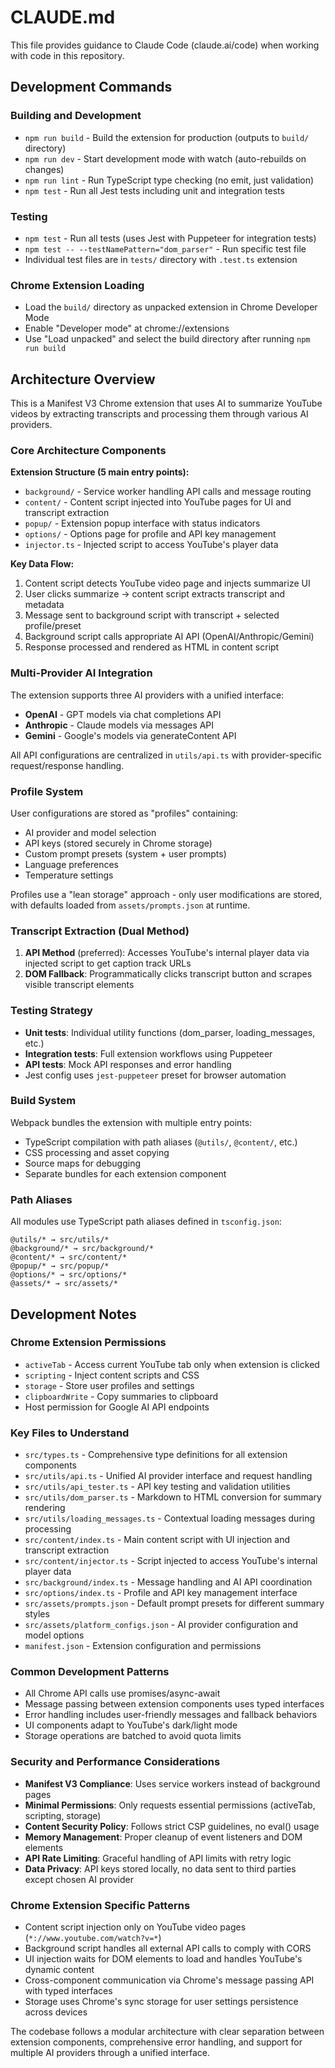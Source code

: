 # CLAUDE.md

This file provides guidance to Claude Code (claude.ai/code) when working with code in this repository.

## Development Commands

### Building and Development
- `npm run build` - Build the extension for production (outputs to `build/` directory)
- `npm run dev` - Start development mode with watch (auto-rebuilds on changes)
- `npm run lint` - Run TypeScript type checking (no emit, just validation)
- `npm test` - Run all Jest tests including unit and integration tests

### Testing
- `npm test` - Run all tests (uses Jest with Puppeteer for integration tests)
- `npm test -- --testNamePattern="dom_parser"` - Run specific test file
- Individual test files are in `tests/` directory with `.test.ts` extension

### Chrome Extension Loading
- Load the `build/` directory as unpacked extension in Chrome Developer Mode
- Enable "Developer mode" at chrome://extensions
- Use "Load unpacked" and select the build directory after running `npm run build`

## Architecture Overview

This is a Manifest V3 Chrome extension that uses AI to summarize YouTube videos by extracting transcripts and processing them through various AI providers.

### Core Architecture Components

**Extension Structure (5 main entry points):**
- `background/` - Service worker handling API calls and message routing
- `content/` - Content script injected into YouTube pages for UI and transcript extraction
- `popup/` - Extension popup interface with status indicators
- `options/` - Options page for profile and API key management
- `injector.ts` - Injected script to access YouTube's player data

**Key Data Flow:**
1. Content script detects YouTube video page and injects summarize UI
2. User clicks summarize → content script extracts transcript and metadata
3. Message sent to background script with transcript + selected profile/preset
4. Background script calls appropriate AI API (OpenAI/Anthropic/Gemini)
5. Response processed and rendered as HTML in content script

### Multi-Provider AI Integration
The extension supports three AI providers with a unified interface:
- **OpenAI** - GPT models via chat completions API
- **Anthropic** - Claude models via messages API  
- **Gemini** - Google's models via generateContent API

All API configurations are centralized in `utils/api.ts` with provider-specific request/response handling.

### Profile System
User configurations are stored as "profiles" containing:
- AI provider and model selection
- API keys (stored securely in Chrome storage)
- Custom prompt presets (system + user prompts)
- Language preferences
- Temperature settings

Profiles use a "lean storage" approach - only user modifications are stored, with defaults loaded from `assets/prompts.json` at runtime.

### Transcript Extraction (Dual Method)
1. **API Method** (preferred): Accesses YouTube's internal player data via injected script to get caption track URLs
2. **DOM Fallback**: Programmatically clicks transcript button and scrapes visible transcript elements

### Testing Strategy
- **Unit tests**: Individual utility functions (dom_parser, loading_messages, etc.)
- **Integration tests**: Full extension workflows using Puppeteer
- **API tests**: Mock API responses and error handling
- Jest config uses `jest-puppeteer` preset for browser automation

### Build System
Webpack bundles the extension with multiple entry points:
- TypeScript compilation with path aliases (`@utils/`, `@content/`, etc.)
- CSS processing and asset copying
- Source maps for debugging
- Separate bundles for each extension component

### Path Aliases
All modules use TypeScript path aliases defined in `tsconfig.json`:
```
@utils/* → src/utils/*
@background/* → src/background/* 
@content/* → src/content/*
@popup/* → src/popup/*
@options/* → src/options/*
@assets/* → src/assets/*
```

## Development Notes

### Chrome Extension Permissions
- `activeTab` - Access current YouTube tab only when extension is clicked
- `scripting` - Inject content scripts and CSS
- `storage` - Store user profiles and settings
- `clipboardWrite` - Copy summaries to clipboard
- Host permission for Google AI API endpoints

### Key Files to Understand
- `src/types.ts` - Comprehensive type definitions for all extension components
- `src/utils/api.ts` - Unified AI provider interface and request handling
- `src/utils/api_tester.ts` - API key testing and validation utilities  
- `src/utils/dom_parser.ts` - Markdown to HTML conversion for summary rendering
- `src/utils/loading_messages.ts` - Contextual loading messages during processing
- `src/content/index.ts` - Main content script with UI injection and transcript extraction
- `src/content/injector.ts` - Script injected to access YouTube's internal player data
- `src/background/index.ts` - Message handling and AI API coordination
- `src/options/index.ts` - Profile and API key management interface
- `src/assets/prompts.json` - Default prompt presets for different summary styles
- `src/assets/platform_configs.json` - AI provider configuration and model options
- `manifest.json` - Extension configuration and permissions

### Common Development Patterns
- All Chrome API calls use promises/async-await
- Message passing between extension components uses typed interfaces
- Error handling includes user-friendly messages and fallback behaviors  
- UI components adapt to YouTube's dark/light mode
- Storage operations are batched to avoid quota limits

### Security and Performance Considerations
- **Manifest V3 Compliance**: Uses service workers instead of background pages
- **Minimal Permissions**: Only requests essential permissions (activeTab, scripting, storage)
- **Content Security Policy**: Follows strict CSP guidelines, no eval() usage
- **Memory Management**: Proper cleanup of event listeners and DOM elements
- **API Rate Limiting**: Graceful handling of API limits with retry logic
- **Data Privacy**: API keys stored locally, no data sent to third parties except chosen AI provider

### Chrome Extension Specific Patterns
- Content script injection only on YouTube video pages (`*://www.youtube.com/watch?v=*`)
- Background script handles all external API calls to comply with CORS
- UI injection waits for DOM elements to load and handles YouTube's dynamic content
- Cross-component communication via Chrome's message passing API with typed interfaces
- Storage uses Chrome's sync storage for user settings persistence across devices

The codebase follows a modular architecture with clear separation between extension components, comprehensive error handling, and support for multiple AI providers through a unified interface.